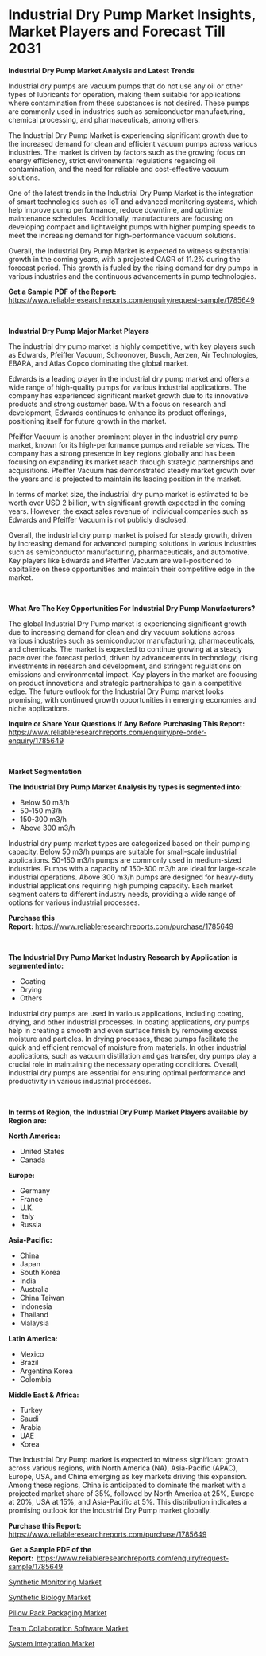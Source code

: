 <p><h1>Industrial Dry Pump Market Insights, Market Players and Forecast Till 2031</h1></p><p><strong>Industrial Dry Pump Market Analysis and Latest Trends</strong></p>
<p><p>Industrial dry pumps are vacuum pumps that do not use any oil or other types of lubricants for operation, making them suitable for applications where contamination from these substances is not desired. These pumps are commonly used in industries such as semiconductor manufacturing, chemical processing, and pharmaceuticals, among others.</p><p>The Industrial Dry Pump Market is experiencing significant growth due to the increased demand for clean and efficient vacuum pumps across various industries. The market is driven by factors such as the growing focus on energy efficiency, strict environmental regulations regarding oil contamination, and the need for reliable and cost-effective vacuum solutions.</p><p>One of the latest trends in the Industrial Dry Pump Market is the integration of smart technologies such as IoT and advanced monitoring systems, which help improve pump performance, reduce downtime, and optimize maintenance schedules. Additionally, manufacturers are focusing on developing compact and lightweight pumps with higher pumping speeds to meet the increasing demand for high-performance vacuum solutions.</p><p>Overall, the Industrial Dry Pump Market is expected to witness substantial growth in the coming years, with a projected CAGR of 11.2% during the forecast period. This growth is fueled by the rising demand for dry pumps in various industries and the continuous advancements in pump technologies.</p></p>
<p><strong>Get a Sample PDF of the Report:&nbsp;</strong> <a href="https://www.reliableresearchreports.com/enquiry/request-sample/1785649">https://www.reliableresearchreports.com/enquiry/request-sample/1785649</a></p>
<p>&nbsp;</p>
<p><strong>Industrial Dry Pump Major Market Players</strong></p>
<p><p>The industrial dry pump market is highly competitive, with key players such as Edwards, Pfeiffer Vacuum, Schoonover, Busch, Aerzen, Air Technologies, EBARA, and Atlas Copco dominating the global market.</p><p>Edwards is a leading player in the industrial dry pump market and offers a wide range of high-quality pumps for various industrial applications. The company has experienced significant market growth due to its innovative products and strong customer base. With a focus on research and development, Edwards continues to enhance its product offerings, positioning itself for future growth in the market.</p><p>Pfeiffer Vacuum is another prominent player in the industrial dry pump market, known for its high-performance pumps and reliable services. The company has a strong presence in key regions globally and has been focusing on expanding its market reach through strategic partnerships and acquisitions. Pfeiffer Vacuum has demonstrated steady market growth over the years and is projected to maintain its leading position in the market.</p><p>In terms of market size, the industrial dry pump market is estimated to be worth over USD 2 billion, with significant growth expected in the coming years. However, the exact sales revenue of individual companies such as Edwards and Pfeiffer Vacuum is not publicly disclosed.</p><p>Overall, the industrial dry pump market is poised for steady growth, driven by increasing demand for advanced pumping solutions in various industries such as semiconductor manufacturing, pharmaceuticals, and automotive. Key players like Edwards and Pfeiffer Vacuum are well-positioned to capitalize on these opportunities and maintain their competitive edge in the market.</p></p>
<p>&nbsp;</p>
<p><strong>What Are The Key Opportunities For Industrial Dry Pump Manufacturers?</strong></p>
<p><p>The global Industrial Dry Pump market is experiencing significant growth due to increasing demand for clean and dry vacuum solutions across various industries such as semiconductor manufacturing, pharmaceuticals, and chemicals. The market is expected to continue growing at a steady pace over the forecast period, driven by advancements in technology, rising investments in research and development, and stringent regulations on emissions and environmental impact. Key players in the market are focusing on product innovations and strategic partnerships to gain a competitive edge. The future outlook for the Industrial Dry Pump market looks promising, with continued growth opportunities in emerging economies and niche applications.</p></p>
<p><strong>Inquire or Share Your Questions If Any Before Purchasing This Report:</strong> <a href="https://www.reliableresearchreports.com/enquiry/pre-order-enquiry/1785649">https://www.reliableresearchreports.com/enquiry/pre-order-enquiry/1785649</a></p>
<p>&nbsp;</p>
<p><strong>Market Segmentation</strong></p>
<p><strong>The Industrial Dry Pump Market Analysis by types is segmented into:</strong></p>
<p><ul><li>Below 50 m3/h</li><li>50-150 m3/h</li><li>150-300 m3/h</li><li>Above 300 m3/h</li></ul></p>
<p><p>Industrial dry pump market types are categorized based on their pumping capacity. Below 50 m3/h pumps are suitable for small-scale industrial applications. 50-150 m3/h pumps are commonly used in medium-sized industries. Pumps with a capacity of 150-300 m3/h are ideal for large-scale industrial operations. Above 300 m3/h pumps are designed for heavy-duty industrial applications requiring high pumping capacity. Each market segment caters to different industry needs, providing a wide range of options for various industrial processes.</p></p>
<p><strong>Purchase this Report:&nbsp;</strong><a href="https://www.reliableresearchreports.com/purchase/1785649">https://www.reliableresearchreports.com/purchase/1785649</a></p>
<p>&nbsp;</p>
<p><strong>The Industrial Dry Pump Market Industry Research by Application is segmented into:</strong></p>
<p><ul><li>Coating</li><li>Drying</li><li>Others</li></ul></p>
<p><p>Industrial dry pumps are used in various applications, including coating, drying, and other industrial processes. In coating applications, dry pumps help in creating a smooth and even surface finish by removing excess moisture and particles. In drying processes, these pumps facilitate the quick and efficient removal of moisture from materials. In other industrial applications, such as vacuum distillation and gas transfer, dry pumps play a crucial role in maintaining the necessary operating conditions. Overall, industrial dry pumps are essential for ensuring optimal performance and productivity in various industrial processes.</p></p>
<p>&nbsp;</p>
<p><strong>In terms of Region, the Industrial Dry Pump Market Players available by Region are:</strong></p>
<p>
    <p> <strong> North America: </strong>
        <ul>
            <li>United States</li>
            <li>Canada</li>
        </ul>
        </p> 
    <p> <strong> Europe: </strong>
        <ul>
            <li>Germany</li>
            <li>France</li>
            <li>U.K.</li>
            <li>Italy</li>
            <li>Russia</li>
        </ul>
        </p> 
    <p> <strong> Asia-Pacific: </strong>
        <ul>
            <li>China</li>
            <li>Japan</li>
            <li>South Korea</li>
            <li>India</li>
            <li>Australia</li>
            <li>China Taiwan</li>
            <li>Indonesia</li>
            <li>Thailand</li>
            <li>Malaysia</li>
        </ul>
        </p> 
    <p> <strong> Latin America: </strong>
        <ul>
            <li>Mexico</li>
            <li>Brazil</li>
            <li>Argentina Korea</li>
            <li>Colombia</li>
        </ul>
        </p> 
    <p> <strong> Middle East & Africa: </strong>
        <ul>
            <li>Turkey</li>
            <li>Saudi</li>
            <li>Arabia</li>
            <li>UAE</li>
            <li>Korea</li>
        </ul>
    </p>
    </p>
<p><p>The Industrial Dry Pump market is expected to witness significant growth across various regions, with North America (NA), Asia-Pacific (APAC), Europe, USA, and China emerging as key markets driving this expansion. Among these regions, China is anticipated to dominate the market with a projected market share of 35%, followed by North America at 25%, Europe at 20%, USA at 15%, and Asia-Pacific at 5%. This distribution indicates a promising outlook for the Industrial Dry Pump market globally.</p></p>
<p><strong>Purchase this Report: </strong><a href="https://www.reliableresearchreports.com/purchase/1785649">https://www.reliableresearchreports.com/purchase/1785649</a></p>
<p>&nbsp;<strong>Get a Sample PDF of the Report:&nbsp;&nbsp;</strong><a href="https://www.reliableresearchreports.com/enquiry/request-sample/1785649">https://www.reliableresearchreports.com/enquiry/request-sample/1785649</a></p>
<p><strong></strong></p>
<p><p><a href="https://medium.com/@abbieparker1942/synthetic-monitoring-market-exploring-market-share-market-trends-and-future-growth-62c47d6607d5">Synthetic Monitoring Market</a></p><p><a href="https://medium.com/@abbieparker1942/synthetic-biology-market-outlook-industry-overview-and-forecast-2024-to-2031-d5d3bda46285">Synthetic Biology Market</a></p><p><a href="https://medium.com/@abbieparker1942/pillow-pack-packaging-market-exploring-market-share-market-trends-and-future-growth-4caec98a1d9c">Pillow Pack Packaging Market</a></p><p><a href="https://medium.com/@abbieparker1942/decoding-team-collaboration-software-market-metrics-market-share-trends-and-growth-patterns-685517c15ddb">Team Collaboration Software Market</a></p><p><a href="https://medium.com/@abbieparker1942/system-integration-market-the-key-to-successful-business-strategy-forecast-till-2031-24aefbea02c4">System Integration Market</a></p></p>